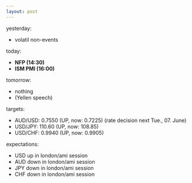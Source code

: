 ```yaml
---
layout: post
---
```


yesterday:

* volatil non-events


today:

* **NFP (14:30)**
* **ISM PMI (16:00)**


tomorrow:

* nothing
* (Yellen speech)


targets:

* AUD/USD: 0.7550 (UP, now: 0.7225) (rate decision next Tue., 07. June)
* USD/JPY: 110.60 (UP, now: 108.85)
* USD/CHF: 0.9940 (UP, now: 0.9905)


expectations:

* USD up in london/ami session
* AUD down in london/ami session
* JPY down in london/ami session
* CHF down in london/ami session
